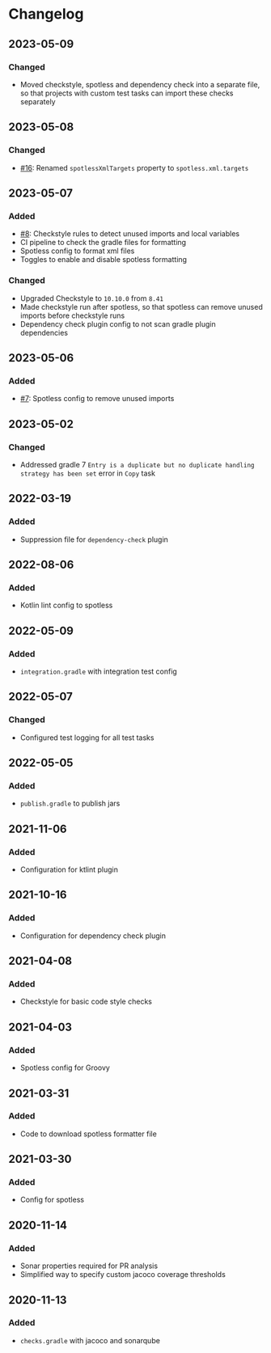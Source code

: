 # Changelog

## 2023-05-09
### Changed
- Moved checkstyle, spotless and dependency check into a separate file, so that projects with custom test tasks can import these checks separately

## 2023-05-08
### Changed
- [#16](https://github.com/devatherock/gradle-includes/issues/16): Renamed `spotlessXmlTargets` property to `spotless.xml.targets`

## 2023-05-07
### Added
- [#8](https://github.com/devatherock/gradle-includes/issues/8): Checkstyle rules to detect unused imports and local variables
- CI pipeline to check the gradle files for formatting
- Spotless config to format xml files
- Toggles to enable and disable spotless formatting

### Changed
- Upgraded Checkstyle to `10.10.0` from `8.41`
- Made checkstyle run after spotless, so that spotless can remove unused imports before checkstyle runs
- Dependency check plugin config to not scan gradle plugin dependencies

## 2023-05-06
### Added
- [#7](https://github.com/devatherock/gradle-includes/issues/7): Spotless config to remove unused imports

## 2023-05-02
### Changed
- Addressed gradle 7 `Entry is a duplicate but no duplicate handling strategy has been set` error in `Copy` task

## 2022-03-19
### Added
- Suppression file for `dependency-check` plugin

## 2022-08-06
### Added
- Kotlin lint config to spotless

## 2022-05-09
### Added
- `integration.gradle` with integration test config

## 2022-05-07
### Changed
- Configured test logging for all test tasks

## 2022-05-05
### Added
- `publish.gradle` to publish jars

## 2021-11-06
### Added
- Configuration for ktlint plugin

## 2021-10-16
### Added
- Configuration for dependency check plugin

## 2021-04-08
### Added
- Checkstyle for basic code style checks

## 2021-04-03
### Added
- Spotless config for Groovy

## 2021-03-31
### Added
- Code to download spotless formatter file

## 2021-03-30
### Added
- Config for spotless

## 2020-11-14
### Added
- Sonar properties required for PR analysis
- Simplified way to specify custom jacoco coverage thresholds

## 2020-11-13
### Added
- `checks.gradle` with jacoco and sonarqube